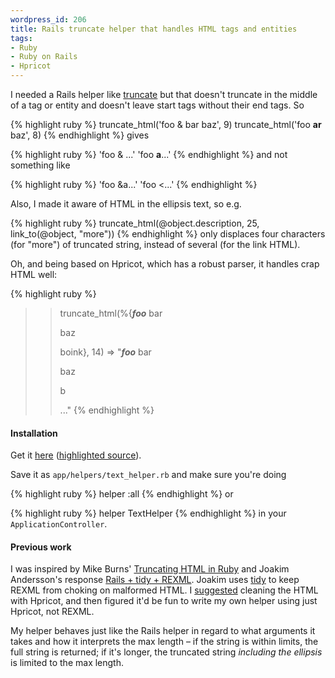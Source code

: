 ```yaml
--- 
wordpress_id: 206
title: Rails truncate helper that handles HTML tags and entities
tags: 
- Ruby
- Ruby on Rails
- Hpricot
---
```

I needed a Rails helper like <a href="http://api.rubyonrails.com/classes/ActionView/Helpers/TextHelper.html#M001049">truncate</a> but that doesn't truncate in the middle of a tag or entity and doesn't leave start tags without their end tags. So

{% highlight ruby %}
truncate_html('foo &amp; bar baz', 9)
truncate_html('foo <b class="x">ar</b> baz', 8)
{% endhighlight %}
gives

{% highlight ruby %}
'foo &amp; ...'
'foo <b class="x">a</b>...'
{% endhighlight %}
and not something like

{% highlight ruby %}
'foo &a...'
'foo <...'
{% endhighlight %}

Also, I made it aware of HTML in the ellipsis text, so e.g.

{% highlight ruby %}
truncate_html(@object.description, 25, link_to(@object, "more"))
{% endhighlight %}
only displaces four characters (for "more") of truncated string, instead of several (for the link HTML).

Oh, and being based on Hpricot, which has a robust parser, it handles crap HTML well:

{% highlight ruby %}
>> truncate_html(%{<i><b>foo</i></b> bar<p>baz<p>boink}, 14)
=> "<i><b>foo</b></i> bar<p>baz<p>b</p></p>..."
{% endhighlight %}


<!--more-->

<h4>Installation</h4>

Get it <a href="http://pastie.textmate.org/pastes/145402/download">here</a> (<a href="http://pastie.textmate.org/145402">highlighted source</a>).

Save it as <code>app/helpers/text_helper.rb</code> and make sure you're doing

{% highlight ruby %}
helper :all
{% endhighlight %}
or

{% highlight ruby %}
helper TextHelper
{% endhighlight %}
in your <code>ApplicationController</code>.

<h4>Previous work</h4>

I was inspired by Mike Burns' <a href="http://mikeburnscoder.wordpress.com/2006/11/11/truncating-html-in-ruby/">Truncating HTML in Ruby</a> and Joakim Andersson's response <a href="http://joakimandersson.se/archives/2007/03/01/rails-tidy-rexml/">Rails + tidy + REXML</a>. Joakim uses <a href="http://tidy.sourceforge.net/">tidy</a> to keep REXML from choking on malformed HTML. I <a href="http://joakimandersson.se/archives/2007/03/01/rails-tidy-rexml/#comment-29821">suggested</a> cleaning the HTML with Hpricot, and then figured it'd be fun to write my own helper using just Hpricot, not REXML.

My helper behaves just like the Rails helper in regard to what arguments it takes and how it interprets the max length – if the string is within limits, the full string is returned; if it's longer, the truncated string <em>including the ellipsis</em> is limited to the max length.
